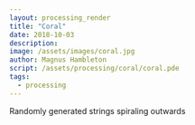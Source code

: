 ```yaml
---
layout: processing_render
title: "Coral"
date: 2018-10-03
description: 
image: /assets/images/coral.jpg
author: Magnus Hambleton
script: /assets/processing/coral/coral.pde
tags: 
  - processing
---
```

Randomly generated strings spiraling outwards
